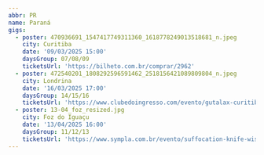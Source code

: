 ```yaml
---
abbr: PR
name: Paraná
gigs:
  - poster: 470936691_1547417749311360_1618778249013518681_n.jpeg
    city: Curitiba
    date: '09/03/2025 15:00'
    daysGroup: 07/08/09
    ticketsUrl: 'https://bilheto.com.br/comprar/2962'
  - poster: 472540201_1808292596591462_2518156421089809804_n.jpeg
    city: Londrina
    date: '16/03/2025 17:00'
    daysGroup: 14/15/16
    ticketsUrl: 'https://www.clubedoingresso.com/evento/gutalax-curitiba'
  - poster: 13-04_foz_resized.jpg
    city: Foz do Iguaçu
    date: '13/04/2025 16:00'
    daysGroup: 11/12/13
    ticketsUrl: 'https://www.sympla.com.br/evento/suffocation-knife-wisdom-tierra-maldita/2833643'
---
```


